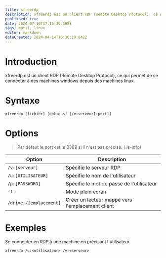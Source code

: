 ```yaml
---
title: xfreerdp
description: xfreerdp est un client RDP (Remote Desktop Protocol), ce qui permet de se connecter sur des machines windows depuis des machines linux
published: true
date: 2024-07-16T17:15:39.398Z
tags: outil, linux
editor: markdown
dateCreated: 2024-04-14T16:36:19.842Z
---
```


# Introduction

xfreerdp est un client RDP (Remote Desktop Protocol), ce qui permet de se connecter à des machines windows depuis des machines linux.

# Syntaxe

`xfreerdp [fichier] [options] [/v:serveur[:port]]`

# Options

> Par défaut le port est le 3389 si il n'est pas précisé.
> {.is-info}

| Option                  | Description                                      |
| ----------------------- | ------------------------------------------------ |
| `/v:[serveur]`          | Spécifie le serveur RDP                          |
| `/u:[UTILISATEUR]`      | Spécifie le nom de l'utilisateur                 |
| `/p:[PASSWORD]`         | Spécifie le mot de passe de l'utilisateur        |
| `-f`                    | Mode plein écran                                 |
| `/drive:/[emplacement]` | Créer un lecteur mappé vers l'emplacement client |

# Exemples

Se connecter en RDP à une machine en précisant l'utilisateur.

`xfreerdp /u:<utilisateur> /v:<serveur>`

